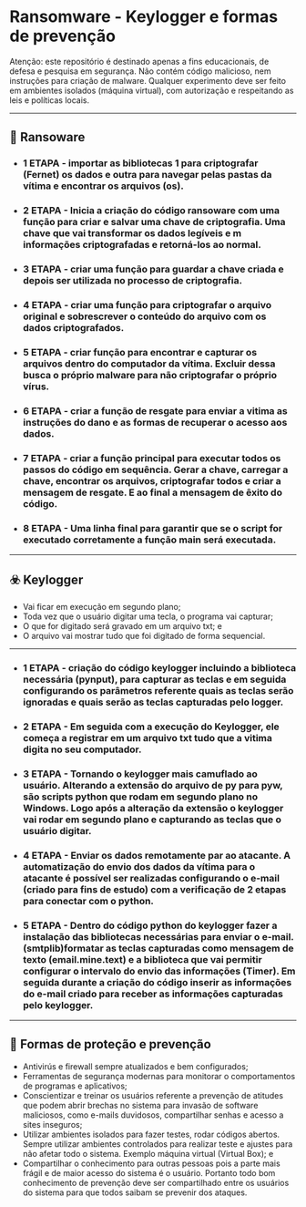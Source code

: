 # Ransomware - Keylogger e formas de prevenção
Atenção: este repositório é destinado apenas a fins educacionais, de defesa e pesquisa em segurança. Não contém código malicioso, nem instruções para criação de malware. Qualquer experimento deve ser feito em ambientes isolados (máquina virtual), com autorização e respeitando as leis e políticas locais.

---
## 🦠 Ransoware

- ### 1 ETAPA - importar as bibliotecas 1 para criptografar (Fernet) os dados e outra para navegar pelas pastas da vítima e encontrar os arquivos (os).
- ### 2 ETAPA - Inicia a criação do código ransoware com uma função para criar e salvar uma chave de criptografia. Uma chave que vai transformar os dados legíveis e m informações criptografadas e retorná-los ao normal.
- ### 3 ETAPA - criar uma função para guardar a chave criada e depois ser utilizada no processo de criptografia.
- ### 4 ETAPA - criar uma função para criptografar o arquivo original e sobrescrever o conteúdo do arquivo com os dados criptografados.
- ### 5 ETAPA - criar função para encontrar e capturar os arquivos dentro do computador da vítima. Excluir dessa busca o próprio malware para não criptografar o próprio vírus.
- ### 6 ETAPA - criar a função de resgate para enviar a vitima as instruções  do dano e as formas de recuperar o acesso aos dados.
- ### 7 ETAPA - criar a função principal para executar todos os passos do código em sequência. Gerar a chave, carregar a chave, encontrar os arquivos, criptografar todos e criar a mensagem de resgate. E ao final a mensagem de êxito do código.
- ### 8 ETAPA - Uma linha final para garantir que se o script for executado corretamente a função main será executada.
---
## ☣️ Keylogger

- Vai ficar em execução em segundo plano;
- Toda vez que o usuário digitar uma tecla, o programa vai capturar;
- O que for digitado será gravado em um arquivo txt; e
- O arquivo vai mostrar tudo que foi digitado de forma sequencial.
---
- ### 1 ETAPA - criação do código keylogger incluindo a biblioteca necessária (pynput), para capturar as teclas e em seguida configurando os parâmetros referente quais as teclas serão ignoradas e quais serão as teclas capturadas pelo logger.
- ### 2 ETAPA -  Em seguida com a execução do Keylogger, ele começa a registrar em um arquivo txt tudo que a vitima digita no seu computador.
- ### 3 ETAPA - Tornando o keylogger mais camuflado ao usuário. Alterando a extensão do arquivo de py para pyw, são scripts python que rodam em segundo plano no Windows. Logo após a alteração da extensão o keylogger vai rodar em segundo plano e capturando as teclas que o usuário digitar.
- ### 4 ETAPA - Enviar os dados remotamente par ao atacante. A automatização do envio dos dados da vítima para o atacante é possível ser realizadas configurando o e-mail (criado para fins de estudo) com a verificação de 2 etapas para conectar com o python.
- ### 5 ETAPA - Dentro do código python do keylogger fazer a instalação das bibliotecas necessárias para enviar o e-mail. (smtplib)formatar as teclas capturadas como mensagem de texto (email.mine.text) e a biblioteca que vai permitir configurar o intervalo do envio das informações (Timer). Em seguida durante a criação do código inserir as informações do e-mail criado para receber as informações capturadas pelo keylogger.

---

## 🧪 Formas de proteção e prevenção

- Antivirús e firewall sempre atualizados e bem configurados;
- Ferramentas de segurança modernas para monitorar o comportamentos de programas e aplicativos;
- Conscientizar e treinar os usuários referente a prevenção de atitudes que podem abrir brechas no sistema para invasão de  software maliciosos, como e-mails duvidosos, compartilhar senhas e acesso a sites inseguros;
- Utilizar ambientes isolados para fazer testes, rodar códigos abertos. Sempre utilizar ambientes controlados para realizar teste e ajustes para não afetar todo o sistema. Exemplo máquina virtual (Virtual Box); e
- Compartilhar o conhecimento para outras pessoas pois a parte mais frágil e de maior acesso do sistema é o usuário. Portanto todo bom conhecimento de prevenção deve ser compartilhado entre os usuários do sistema para que todos saibam se prevenir dos ataques.
